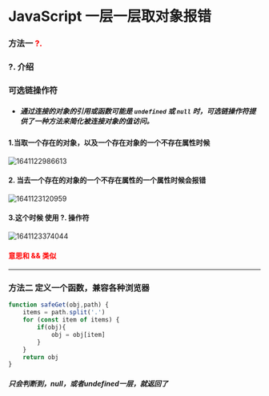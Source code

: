 # JavaScript   一层一层取对象报错

### 方法一    <font color='red'>?.</font>

###  ?.  介绍

###  可选链操作符

* ##### 通过连接的对象的引用或函数可能是 `undefined` 或 `null` 时，可选链操作符提供了一种方法来简化被连接对象的值访问。 



#### 1.当取一个存在的对象，以及一个存在对象的一个不存在属性时候

![1641122986613](C:\Users\lenovo\AppData\Roaming\Typora\typora-user-images\1641122986613.png)

#### 2. 当去一个存在的对象的一个不存在属性的一个属性时候会报错

![1641123120959](C:\Users\lenovo\AppData\Roaming\Typora\typora-user-images\1641123120959.png)

#### 3.这个时候 使用  ?.  操作符

![1641123374044](C:\Users\lenovo\AppData\Roaming\Typora\typora-user-images\1641123374044.png)

####  <font color='red'>意思和 && 类似</font>



---



### 方法二  定义一个函数，兼容各种浏览器

```js
function safeGet(obj,path) {
    items = path.split('.')
    for (const item of items) {
        if(obj){
            obj = obj[item]
        }
    }
    return obj
}
```

##### 只会判断到，null，或者undefined一层，就返回了

